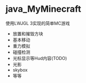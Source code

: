 # java_MyMinecraft
使用LWJGL 3实现的简单MC游戏
- 放置和摧毁方块
- 基本移动
- 重力模拟
- 碰撞检测
- 光标显示等Hud内容(TODO)
- 光影
- skybox
- 等等

